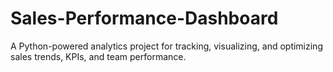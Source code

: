 # Sales-Performance-Dashboard
A Python-powered analytics project for tracking, visualizing, and optimizing sales trends, KPIs, and team performance.
